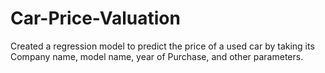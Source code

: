 # Car-Price-Valuation

Created a regression model to predict the price of a used car by taking its Company name, model name, year of Purchase, and other parameters. 
